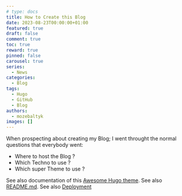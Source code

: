 ```yaml
---
# type: docs 
title: How to Create this Blog
date: 2023-08-23T00:00:00+01:00
featured: true
draft: false
comment: true
toc: true
reward: true
pinned: false
carousel: true
series:
  - News
categories:
  - Blog
tags: 
  - Hugo
  - GitHub
  - Blog
authors:
  - mozebaltyk
images: []
---
```


When prospecting about creating my Blog; I went throught the normal questions that everybody went:
  - Where to host the Blog ?
  - Which Techno to use ?
  - Which super Theme to use ?


<!--more-->

See also documentation of this [Awesome Hugo theme](https://hbs.razonyang.com/v1/en/docs/getting-started/prerequisites/).
See also [README.md](https://github.com/razonyang/hugo-theme-bootstrap-skeleton/blob/main/README.md).
See also [Deployment](https://hbs.razonyang.com/v1/en/docs/deployment/github-pages/)
